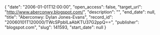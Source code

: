 {
  "date": "2006-01-01T12:00:00", 
  "open_access": false, 
  "target_url": "http://www.aberconwy.blogspot.com/", 
  "description": "", 
  "end_date": null, 
  "title": "Aberconwy: Dylan Jones-Evans", 
  "record_id": "20060101T120000/TWcSPpbILaAbKTU37G2ppQ==", 
  "publisher": "blogspot.com", 
  "slug": 141593, 
  "start_date": null
}

